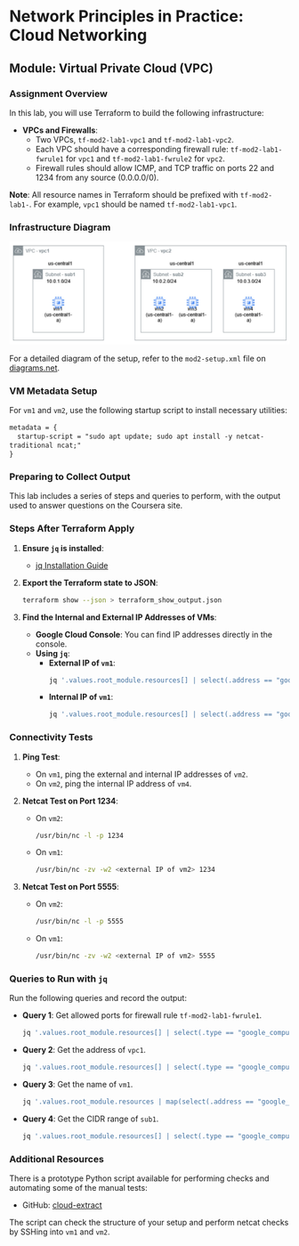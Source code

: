 # Network Principles in Practice: Cloud Networking

## Module: Virtual Private Cloud (VPC)

### Assignment Overview

In this lab, you will use Terraform to build the following infrastructure:

- **VPCs and Firewalls**: 
  - Two VPCs, `tf-mod2-lab1-vpc1` and `tf-mod2-lab1-vpc2`.
  - Each VPC should have a corresponding firewall rule: `tf-mod2-lab1-fwrule1` for `vpc1` and `tf-mod2-lab1-fwrule2` for `vpc2`.
  - Firewall rules should allow ICMP, and TCP traffic on ports 22 and 1234 from any source (0.0.0.0/0).

**Note**: All resource names in Terraform should be prefixed with `tf-mod2-lab1-`. For example, `vpc1` should be named `tf-mod2-lab1-vpc1`.

### Infrastructure Diagram

<img src="image/vpc1_vpc2_diagram.jpg" width="900" />

For a detailed diagram of the setup, refer to the `mod2-setup.xml` file on [diagrams.net](https://app.diagrams.net/).

### VM Metadata Setup

For `vm1` and `vm2`, use the following startup script to install necessary utilities:

```hcl
metadata = {
  startup-script = "sudo apt update; sudo apt install -y netcat-traditional ncat;"
}
```

### Preparing to Collect Output

This lab includes a series of steps and queries to perform, with the output used to answer questions on the Coursera site.

### Steps After Terraform Apply

1. **Ensure `jq` is installed**:
   - [jq Installation Guide](https://jqlang.github.io/jq/)

2. **Export the Terraform state to JSON**:
   ```bash
   terraform show --json > terraform_show_output.json
   ```

3. **Find the Internal and External IP Addresses of VMs**:
   - **Google Cloud Console**: You can find IP addresses directly in the console.
   - **Using `jq`**:
     - **External IP of `vm1`**:
       ```bash
       jq '.values.root_module.resources[] | select(.address == "google_compute_instance.tf-mod2-lab1-vm1") | .values.network_interface[] | select(.name == "nic0") | .access_config[].nat_ip' terraform_show_output.json
       ```
     - **Internal IP of `vm1`**:
       ```bash
       jq '.values.root_module.resources[] | select(.address == "google_compute_instance.tf-mod2-lab1-vm1").values.network_interface[0].network_ip' terraform_show_output.json
       ```

### Connectivity Tests

1. **Ping Test**:
   - On `vm1`, ping the external and internal IP addresses of `vm2`.
   - On `vm2`, ping the internal IP address of `vm4`.

2. **Netcat Test on Port 1234**:
   - On `vm2`: 
     ```bash
     /usr/bin/nc -l -p 1234
     ```
   - On `vm1`:
     ```bash
     /usr/bin/nc -zv -w2 <external IP of vm2> 1234
     ```

3. **Netcat Test on Port 5555**:
   - On `vm2`: 
     ```bash
     /usr/bin/nc -l -p 5555
     ```
   - On `vm1`:
     ```bash
     /usr/bin/nc -zv -w2 <external IP of vm2> 5555
     ```

### Queries to Run with `jq`

Run the following queries and record the output:

- **Query 1**: Get allowed ports for firewall rule `tf-mod2-lab1-fwrule1`.
  ```bash
  jq '.values.root_module.resources[] | select(.type == "google_compute_firewall" and .name == "tf-mod2-lab1-fwrule1").values.allow[][] | select(. != "").ports[]' terraform_show_output.json
  ```

- **Query 2**: Get the address of `vpc1`.
  ```bash
  jq '.values.root_module.resources[] | select(.type == "google_compute_network" and .name == "tf-mod2-lab1-vpc1") | .address' terraform_show_output.json
  ```

- **Query 3**: Get the name of `vm1`.
  ```bash
  jq '.values.root_module.resources | map(select(.address == "google_compute_instance.tf-mod2-lab1-vm1")) | .name' terraform_show_output.json
  ```

- **Query 4**: Get the CIDR range of `sub1`.
  ```bash
  jq '.values.root_module.resources[] | select(.type == "google_compute_subnetwork" and .name == "tf-mod2-lab1-sub1") | .values.ip_cidr_range' terraform_show_output.json
  ```

### Additional Resources

There is a prototype Python script available for performing checks and automating some of the manual tests:

- GitHub: [cloud-extract](https://github.com/ksmooi/mscs_net_npp_cloud/tree/main/cloud-extract)

The script can check the structure of your setup and perform netcat checks by SSHing into `vm1` and `vm2`.

